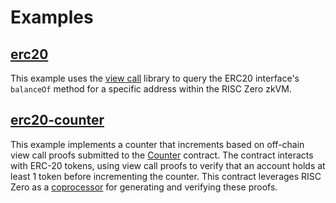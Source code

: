 # Examples

## [erc20]

This example uses the [view call] library to query the ERC20 interface's `balanceOf` method for a specific address within the RISC Zero zkVM.

## [erc20-counter]

This example implements a counter that increments based on off-chain view call proofs submitted to the [Counter] contract.
The contract interacts with ERC-20 tokens, using view call proofs to verify that an account holds at least 1 token before incrementing the counter. This contract leverages RISC Zero as a [coprocessor] for generating and verifying these proofs.

[erc20]: ./erc20/README.md
[erc20-counter]: ./erc20-counter/README.md
[Counter]: ./erc20-counter/contracts/Counter.sol
[coprocessor]: https://www.risczero.com/news/a-guide-to-zk-coprocessors-for-scalability
[view call]: ../view-call
